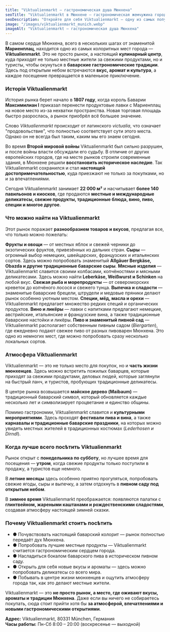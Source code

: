```yaml
---
title: "Viktualienmarkt — гастрономическая душа Мюнхена"
seoTitle: "Viktualienmarkt в Мюнхене — гастрономическая жемчужина города"
seoDescription: "Откройте для себя Viktualienmarkt — одну из самых популярных и вкусных достопримечательностей Мюнхена. Узнайте о гастрономических традициях, рынках и уникальных продуктах, которые здесь можно найти."
image: "/images/viktualienmarkt_munich.webp"
imageAlt: "Viktualienmarkt — гастрономическая душа Мюнхена"
---
```


В самом сердце Мюнхена, всего в нескольких шагах от знаменитой **Мариенплац**, находится одно из самых колоритных мест города — **Viktualienmarkt**. Это не просто рынок, а настоящий **кулинарный центр**, куда приходят не только местные жители за свежими продуктами, но и туристы, чтобы окунуться в **баварские гастрономические традиции**. Здесь под открытым небом встречаются **вкус, аромат и культура**, а каждое посещение превращается в маленькое приключение.

### Исторія Viktualienmarkt

История рынка берет начало в **1807 году**, когда король Баварии **Максимилиан I** приказал перенести продуктовые лавки с Мариенплац на новое место из-за нехватки пространства. Новая торговая площадь быстро разрослась, а рынок приобрёл всё большее значение.

Слово *Viktualienmarkt* происходит от латинского *victualia*, что означает "продовольствие", что полностью соответствует сути этого места. Однако он не всегда был таким, каким мы его знаем сегодня.

Во время **Второй мировой войны** Viktualienmarkt был сильно разрушен, и после войны власти обсуждали его судьбу. В отличие от других европейских городов, где на месте рынков строили современные здания, в Мюнхене решили **восстановить историческое наследие**. Так Viktualienmarkt сохранился и стал **настоящей достопримечательностью**, куда приезжают не только за покупками, но и за впечатлениями.

Сегодня Viktualienmarkt занимает **22 000 м²** и насчитывает **более 140 павильонов и киосков**, где продаются **местные и международные деликатесы, свежие продукты, традиционные блюда, вино, пиво, специи и многое другое**.

### Что можно найти на Viktualienmarkt

Этот рынок поражает **разнообразием товаров и вкусов**, предлагая все, что только можно пожелать:

**Фрукты и овощи** — от местных яблок и свежей черники до экзотических фруктов, привезённых из дальних стран.
**Сыры** — огромный выбор немецких, швейцарских, французских и итальянских сортов. Здесь можно попробовать знаменитый **Allgäuer Bergkäse, Obazda и другие традиционные баварские сыры**.
**Мясные изделия** — Viktualienmarkt славится своими колбасами, копчёностями и мясными деликатесами. Здесь можно найти **Leberkäse, Weißwurst и Schinken** на любой вкус.
**Свежая рыба и морепродукты** — от североморских креветок до копчёного лосося и свежего тунца.
**Выпечка и сладости** — знаменитые баварские брецели, штрудели и медовые пряники делают рынок особенно уютным местом.
**Специи, мёд, масла и орехи** — Viktualienmarkt предлагает множество редких специй и органических продуктов.
**Вино и ликёры** — лавки с напитками предлагают немецкие, австрийские, итальянские и французские вина, а также традиционные баварские настойки и ликёры.
**Пиво и знаменитый пивной сад** — Viktualienmarkt располагает собственным пивным садом (*Biergarten*), где ежедневно подают свежее пиво от разных пивоварен Мюнхена. Это одно из немногих мест, где можно попробовать сразу несколько локальных сортов.

### Атмосфера Viktualienmarkt

Viktualienmarkt — это не только место для покупок, но и **часть жизни мюнхенцев**. Здесь можно встретить пожилых баварцев, которые приходят за свежими продуктами, деловых людей, которые заглянули на быстрый ланч, и туристов, пробующих традиционные деликатесы.

В центре рынка возвышается **майское дерево (Maibaum)** — традиционный баварский символ, который обновляется каждые несколько лет и символизирует процветание и единство общины.

Помимо гастрономии, Viktualienmarkt славится и **культурными мероприятиями**. Здесь проходят **фестивали пива и вина**, а также **карнавалы и традиционные баварские праздники**, на которых можно увидеть местных жителей в традиционных костюмах (*Lederhosen и Dirndl*).

### Когда лучше всего посѣтить Viktualienmarkt

Рынок открыт с **понедельника по субботу**, но лучшее время для посещения — **утром**, когда свежие продукты только поступили в продажу, а туристов еще немного.

В **летние месяцы** здесь особенно приятно прогуляться, попробовать свежие ягоды, сыры и выпечку, а затем отдохнуть в **пивном саду под открытым небом**.

В **зимнее время** Viktualienmarkt преображается: появляются палатки с **глинтвейном, жареными каштанами и рождественскими сладостями**, создавая атмосферу настоящей зимней сказки.

### Почему Viktualienmarkt стоитъ посѣтить 

- ● Почувствовать настоящий баварский колорит — рынок полностью передаёт дух Мюнхена.
- ● Попробовать лучшие местные продукты — Viktualienmarkt считается гастрономическим сердцем города.
- ● Насладиться бокалом баварского пива в историческом пивном саду.
- ● Открыть для себя новые вкусы и ароматы — здесь можно попробовать деликатесы со всего мира.
- ● Побывать в центре жизни мюнхенцев и ощутить атмосферу города так, как это делают местные жители.

Viktualienmarkt — это **не просто рынок, а место, где оживают вкусы, ароматы и традиции Мюнхена**. Даже если вы ничего не собираетесь покупать, сюда стоит прийти хотя бы **за атмосферой, впечатлениями и новыми гастрономическими открытиями**.

**Адрес:** Viktualienmarkt, 80331 München, Германия  
**Часы работы:** Пн-Сб 8:00 – 20:00 (воскресенье — выходной)